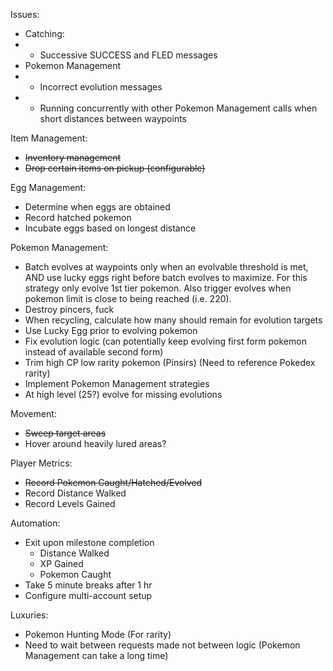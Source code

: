 Issues:
- Catching:
- - Successive SUCCESS and FLED messages
- Pokemon Management
- - Incorrect evolution messages
- - Running concurrently with other Pokemon Management calls when short distances between waypoints

Item Management:
- ~~Inventory management~~
- ~~Drop certain items on pickup (configurable)~~

Egg Management:
- Determine when eggs are obtained
- Record hatched pokemon
- Incubate eggs based on longest distance

Pokemon Management:
- Batch evolves at waypoints only when an evolvable threshold is met, AND use lucky eggs right before batch evolves to maximize. For this strategy only evolve 1st tier pokemon. Also trigger evolves when pokemon limit is close to being reached (i.e. 220).
- Destroy pincers, fuck
- When recycling, calculate how many should remain for evolution targets
- Use Lucky Egg prior to evolving pokemon
- Fix evolution logic (can potentially keep evolving first form pokemon instead of available second form)
- Trim high CP low rarity pokemon (Pinsirs) (Need to reference Pokedex rarity)
- Implement Pokemon Management strategies
- At high level (25?) evolve for missing evolutions

Movement:
- ~~Sweep target areas~~
- Hover around heavily lured areas?

Player Metrics:
- ~~Record Pokemon Caught/Hatched/Evolved~~
- Record Distance Walked
- Record Levels Gained

Automation: 
- Exit upon milestone completion
  - Distance Walked
  - XP Gained
  - Pokemon Caught
- Take 5 minute breaks after 1 hr
- Configure multi-account setup

Luxuries:
- Pokemon Hunting Mode (For rarity)
- Need to wait between requests made not between logic (Pokemon Management can take a long time)